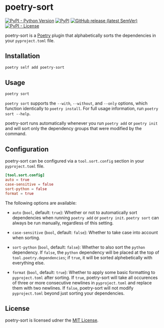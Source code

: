 # poetry-sort

[![PyPI - Python Version](https://img.shields.io/pypi/pyversions/poetry-sort?logo=python&logoColor=white&style=for-the-badge)](https://pypi.org/project/poetry-sort)
[![PyPI](https://img.shields.io/pypi/v/poetry-sort?logo=pypi&color=green&logoColor=white&style=for-the-badge)](https://pypi.org/project/poetry-sort)
[![GitHub release (latest SemVer)](https://img.shields.io/github/v/release/celsiusnarhwal/poetry-sort?logo=github&color=orange&logoColor=white&style=for-the-badge)](https://github.com/celsiusnarhwal/poetry-sort/releases)
[![PyPI - License](https://img.shields.io/pypi/l/poetry-sort?color=03cb98&style=for-the-badge)](https://github.com/celsiusnarhwal/poetry-sort/blob/main/LICENSE)

poetry-sort is a [Poetry](https://python-poetry.org/) plugin that alphabetically sorts the dependencies in
your `pyproject.toml` file.

## Installation

```bash
poetry self add poetry-sort
```

## Usage

```bash
poetry sort
```

`poetry sort` supports the `--with`, `--without`, and `--only` options, which function identically to `poetry install`.
For full usage information, run `poetry sort --help`.

poetry-sort runs automatically whenever you run `poetry add` or `poetry init` and will sort only the dependency
groups that were modified by the command.

## Configuration

poetry-sort can be configured via a `tool.sort.config` section in your `pyproject.toml` file.

```toml
[tool.sort.config]
auto = true
case-sensitive = false
sort-python = false
format = true
```

The following options are available:

- `auto` (`bool`, default: `true`): Whether or not to automatically sort dependencies when running `poetry add`
  or `poetry init`. `poetry sort` can always be run manually, regardless of this setting.

- `case-sensitive` (`bool`, default: `false`): Whether to take case into account when sorting.

- `sort-python` (`bool`, default: `false`): Whether to also sort the `python` dependency. If `false`, the `python`
  dependency will be placed at
  the top of `tool.poetry.dependencies`; if `true`, it will be sorted alphebetically with everything else.

- `format` (`bool`, default: `true`): Whether to apply some basic formatting to `pyproject.toml` after sorting.
  If `true`, poetry-sort will
  take all occurences of three or more consecutive newlines in `pyproject.toml` and replace them with two newlines.
  If `false`, poetry-sort will not modify `pyproject.toml` beyond just sorting your dependencies.

## License

poetry-sort is licensed udner the [MIT License](LICENSE.md).
